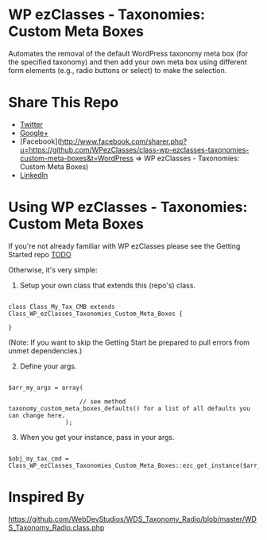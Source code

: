 WP ezClasses - Taxonomies: Custom Meta Boxes
============================================

Automates the removal of the default WordPress taxonomy meta box (for the specified taxonomy) and then add your own meta box using different form elements (e.g., radio buttons or select) to make the selection.


Share This Repo
===============

+ [Twitter](http://twitter.com/share?url=https%3A%2F%2Fgithub.com%2FWPezClasses%2Fclass-wp-ezclasses-taxonomies-custom-meta-boxes%2F&text=%23WordPress%20%3D%3E%20WP%20ezClasses%20-%20Taxonomies%3A%20Custom%20Meta%20Boxes%20%23GitHub%20%40WPezClasses%20Please%20RT)
+ [Google+](https://plus.google.com/share?url=https%3A%2F%2Fgithub.com%2FWPezClasses%2Fclass-wp-ezclasses-taxonomies-custom-meta-boxes%0A&title=WordPress%20%3D%3E%20WP%20ezClasses%20-%20Taxonomies%3A%20Custom%20Meta%20Boxes)
+ [Facebook](http://www.facebook.com/sharer.php?u=https://github.com/WPezClasses/class-wp-ezclasses-taxonomies-custom-meta-boxes&t=WordPress => WP ezClasses - Taxonomies: Custom Meta Boxes)
+ [LinkedIn](http://www.linkedin.com/shareArticle?mini=true&url=https%3A%2F%2Fgithub.com%2FWPezClasses%2Fclass-wp-ezclasses-taxonomies-custom-meta-boxes&title=WordPress%20%3D%3E%20WP%20ezClasses%20-%20Taxonomies%3A%20Custom%20Meta%20Boxes&summary=Remove%20a%20default%20WordPress%20taxonomy%20meta%20box%20and%20then%20add%20your%20own%20meta%20box%20using%20different%20form%20elements%20(e.g.%2C%20radio%20buttons%20or%20select)%20to%20make%20the%20selection.%0A)


Using WP ezClasses - Taxonomies: Custom Meta Boxes
==================================================

If you're not already familiar with WP ezClasses please see the Getting Started repo [TODO]()

Otherwise, it's very simple:

1) Setup your own class that extends this (repo's) class.
<pre><code>
class Class_My_Tax_CMB extends Class_WP_ezClasses_Taxonomies_Custom_Meta_Boxes {

}
</code></pre>

(Note: If you want to skip the Getting Start be prepared to pull errors from unmet dependencies.)


2) Define your args.
<pre><code>
$arr_my_args = array(

					// see method taxonomy_custom_meta_boxes_defaults() for a list of all defaults you can change here. 
				);
</code></pre>

3) When you get your instance, pass in your args. 
<pre><code>
$obj_my_tax_cmd = Class_WP_ezClasses_Taxonomies_Custom_Meta_Boxes::ezc_get_instance($arr_my_args);
</code></pre>


Inspired By 
===========

https://github.com/WebDevStudios/WDS_Taxonomy_Radio/blob/master/WDS_Taxonomy_Radio.class.php